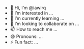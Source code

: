 - 👋 Hi, I’m @iawirq
- 👀 I’m interested in ...
- 🌱 I’m currently learning ...
- 💞️ I’m looking to collaborate on ...
- 📫 How to reach me ...
- 😄 Pronouns: ...
- ⚡ Fun fact: ...

<!---
iawirq/iawirq is a ✨ special ✨ repository because its `README.md` (this file) appears on your GitHub profile.
You can click the Preview link to take a look at your changes.
--->
